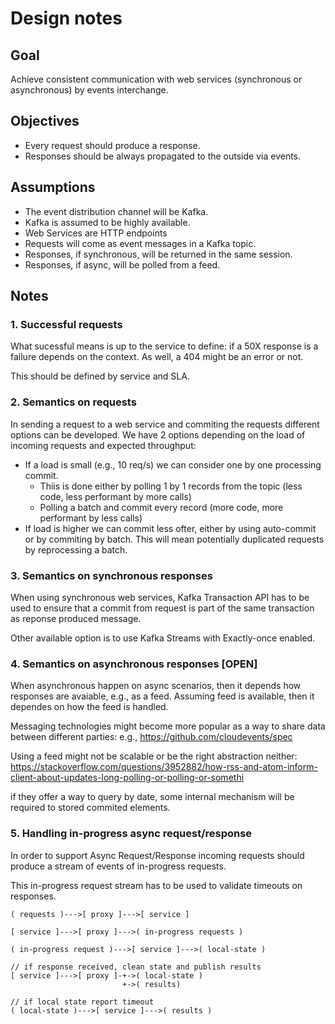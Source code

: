 # Design notes

## Goal

Achieve consistent communication with web services (synchronous or
asynchronous) by events interchange.

## Objectives

- Every request should produce a response.
- Responses should be always propagated to the outside via events.

## Assumptions

- The event distribution channel will be Kafka.
- Kafka is assumed to be highly available.
- Web Services are HTTP endpoints
- Requests will come as event messages in a Kafka topic.
- Responses, if synchronous, will be returned in the same session.
- Responses, if async, will be polled from a feed.

## Notes

### 1. Successful requests

What sucessful means is up to the service to define: if a 50X response is
a failure depends on the context. As well, a 404 might be an error or not.

This should be defined by service and SLA.

### 2. Semantics on requests

In sending a request to a web service and commiting the requests different
options can be developed.
We have 2 options depending on the load of incoming requests and expected
throughput:

- If a load is small (e.g., 10 req/s) we can consider one by one processing
    commit.
    - Thiis is done either by polling 1 by 1 records from the topic (less code,
        less performant by more calls)
    - Polling a batch and commit every record (more code, more performant by
        less calls)
- If load is higher we can commit less ofter, either by using auto-commit or by
    commiting by batch. This will mean potentially duplicated requests by
    reprocessing a batch.

### 3. Semantics on synchronous responses

When using synchronous web services, Kafka Transaction API has to be used to
ensure that a commit from request is part of the same transaction as reponse
produced message.

Other available option is to use Kafka Streams with Exactly-once enabled.

### 4. Semantics on asynchronous responses [OPEN]

When asynchronous happen on async scenarios, then it depends how responses are
avaiable, e.g., as a feed. Assuming feed is available, then it dependes on how
the feed is handled.

Messaging technologies might become more popular as a way to share data between
different parties: e.g., https://github.com/cloudevents/spec

Using a feed might not be scalable or be the right abstraction neither:
https://stackoverflow.com/questions/3952882/how-rss-and-atom-inform-client-about-updates-long-polling-or-polling-or-somethi

if they offer a way to query by date, some internal mechanism will be required
to stored commited elements.

### 5. Handling in-progress async request/response

In order to support Async Request/Response incoming requests should produce a stream of events of 
in-progress requests.

This in-progress request stream has to be used to validate timeouts on responses.

```
( requests )--->[ proxy ]--->[ service ]

[ service ]--->[ proxy ]--->( in-progress requests )

( in-progress request )--->[ service ]--->( local-state )

// if response received, clean state and publish results
[ service ]--->[ proxy ]-+->( local-state )
                         +->( results)

// if local state report timeout
( local-state )--->[ service ]--->( results )
```